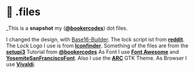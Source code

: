 # :wrench: .files

_This is a **snapshot** my ([**@bookercodes**](https://twitter.com/bookercodes)) dot files.


I changed  the design, with [Base16-Builder](https://github.com/base16-builder/base16-builder). The lock script ist from [**reddit**](https://www.reddit.com/r/unixporn/comments/3358vu/i3lock_unixpornworthy_lock_screen/).
The Lock Logo I use is from [**Iconfinder**](https://www.iconfinder.com/icons/55827/lock_padlock_private_icon#size=256).
Something of the files are from the [**setupi3**](https://github.com/bookercodes/setupi3) Tutorial from [**@bookercodes**](https://twitter.com/bookercodes)
As Font I use [**Font Awesome**](https://fontawesome.com) and [**YosemiteSanFranciscoFont**](https://github.com/supermarin/YosemiteSanFranciscoFont). Also I use the [**ARC**](https://github.com/horst3180/arc-theme) GTK Theme. 
As Browser I use [**Vivaldi**](https://vivaldi.com/).
